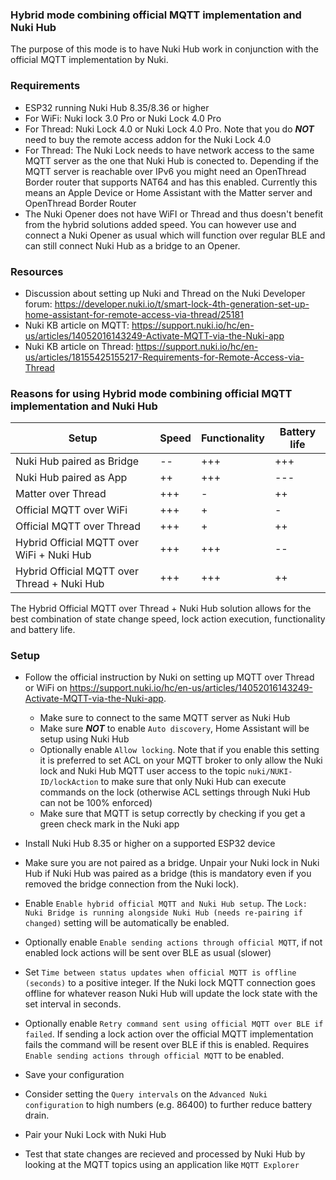 ### Hybrid mode combining official MQTT implementation and Nuki Hub ###

The purpose of this mode is to have Nuki Hub work in conjunction with the official MQTT implementation by Nuki.

### Requirements ###

- ESP32 running Nuki Hub 8.35/8.36 or higher
- For WiFi: Nuki lock 3.0 Pro or Nuki Lock 4.0 Pro
- For Thread: Nuki Lock 4.0 or Nuki Lock 4.0 Pro. Note that you do ***NOT*** need to buy the remote access addon for the Nuki Lock 4.0
- For Thread: The Nuki Lock needs to have network access to the same MQTT server as the one that Nuki Hub is conected to. Depending if the MQTT server is reachable over IPv6 you might need an OpenThread Border router that supports NAT64 and has this enabled. Currently this means an Apple Device or Home Assistant with the Matter server and OpenThread Border Router
- The Nuki Opener does not have WiFI or Thread and thus doesn't benefit from the hybrid solutions added speed. You can however use and connect a Nuki Opener as usual which will function over regular BLE and can still connect Nuki Hub as a bridge to an Opener.

### Resources ###

- Discussion about setting up Nuki and Thread on the Nuki Developer forum: https://developer.nuki.io/t/smart-lock-4th-generation-set-up-home-assistant-for-remote-access-via-thread/25181
- Nuki KB article on MQTT: https://support.nuki.io/hc/en-us/articles/14052016143249-Activate-MQTT-via-the-Nuki-app
- Nuki KB article on Thread: https://support.nuki.io/hc/en-us/articles/18155425155217-Requirements-for-Remote-Access-via-Thread

### Reasons for using Hybrid mode combining official MQTT implementation and Nuki Hub

| Setup                                       | Speed         | Functionality  | Battery life | 
|---------------------------------------------|---------------|----------------|--------------|
| Nuki Hub paired as Bridge                   | --            | +++            | +++          |
| Nuki Hub paired as App                      | ++            | +++            | ---          |
| Matter over Thread                          | +++           | -              | ++           |
| Official MQTT over WiFi                     | +++           | +              | -            |
| Official MQTT over Thread                   | +++           | +              | ++           |
| Hybrid Official MQTT over WiFi + Nuki Hub   | +++           | +++            | --           |
| Hybrid Official MQTT over Thread + Nuki Hub | +++           | +++            | ++           |

The Hybrid Official MQTT over Thread + Nuki Hub solution allows for the best combination of state change speed, lock action execution, functionality and battery life.

### Setup ###

- Follow the official instruction by Nuki on setting up MQTT over Thread or WiFi on https://support.nuki.io/hc/en-us/articles/14052016143249-Activate-MQTT-via-the-Nuki-app.
  - Make sure to connect to the same MQTT server as Nuki Hub
  - Make sure ***NOT*** to enable `Auto discovery`, Home Assistant will be setup using Nuki Hub
  - Optionally enable `Allow locking`. Note that if you enable this setting it is preferred to set ACL on your MQTT broker to only allow the Nuki lock and Nuki Hub MQTT user access to the topic `nuki/NUKI-ID/lockAction` to make sure that only Nuki Hub can execute commands on the lock (otherwise ACL settings through Nuki Hub can not be 100% enforced)
  - Make sure that MQTT is setup correctly by checking if you get a green check mark in the Nuki app
 
- Install Nuki Hub 8.35 or higher on a supported ESP32 device
- Make sure you are not paired as a bridge. Unpair your Nuki lock in Nuki Hub if Nuki Hub was paired as a bridge (this is mandatory even if you removed the bridge connection from the Nuki lock).
- Enable `Enable hybrid official MQTT and Nuki Hub setup`. The `Lock: Nuki Bridge is running alongside Nuki Hub (needs re-pairing if changed)` setting will be automatically be enabled.
- Optionally enable `Enable sending actions through official MQTT`, if not enabled lock actions will be sent over BLE as usual (slower)
- Set `Time between status updates when official MQTT is offline (seconds)` to a positive integer. If the Nuki lock MQTT connection goes offline for whatever reason Nuki Hub will update the lock state with the set interval in seconds.
- Optionally enable `Retry command sent using official MQTT over BLE if failed`. If sending a lock action over the official MQTT implementation fails the command will be resent over BLE if this is enabled. Requires `Enable sending actions through official MQTT` to be enabled.
- Save your configuration
- Consider setting the `Query intervals` on the `Advanced Nuki configuration` to high numbers (e.g. 86400) to further reduce battery drain.
- Pair your Nuki Lock with Nuki Hub
- Test that state changes are recieved and processed by Nuki Hub by looking at the MQTT topics using an application like `MQTT Explorer`